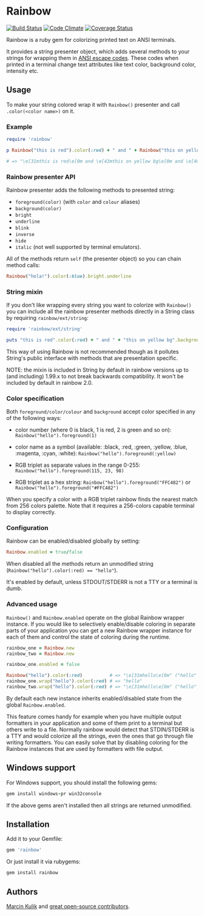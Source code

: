 # Rainbow

[![Build Status](https://travis-ci.org/sickill/rainbow.png?branch=master)](https://travis-ci.org/sickill/rainbow)
[![Code Climate](https://codeclimate.com/github/sickill/rainbow.png)](https://codeclimate.com/github/sickill/rainbow)
[![Coverage Status](https://coveralls.io/repos/sickill/rainbow/badge.png)](https://coveralls.io/r/sickill/rainbow)

Rainbow is a ruby gem for colorizing printed text on ANSI terminals.

It provides a string presenter object, which adds several methods to your
strings for wrapping them in [ANSI escape
codes](http://en.wikipedia.org/wiki/ANSI_escape_code). These codes when printed
in a terminal change text attributes like text color, background color,
intensity etc.

## Usage

To make your string colored wrap it with `Rainbow()` presenter and call
`.color(<color name>)` on it.

### Example

```ruby
require 'rainbow'

p Rainbow("this is red").color(:red) + " and " + Rainbow("this on yellow bg").background(:yellow) + " and " + Rainbow("even bright underlined!").underline.bright

# => "\e[31mthis is red\e[0m and \e[43mthis on yellow bg\e[0m and \e[4m\e[1meven bright underlined!\e[0m"
```

### Rainbow presenter API

Rainbow presenter adds the following methods to presented string:

* `foreground(color)` (with `color` and `colour` aliases)
* `background(color)`
* `bright`
* `underline`
* `blink`
* `inverse`
* `hide`
* `italic` (not well supported by terminal emulators).

All of the methods return `self` (the presenter object) so you can chain method
calls:

```ruby
Rainbow("hola!").color(:blue).bright.underline
```

### String mixin

If you don't like wrapping every string you want to colorize with `Rainbow()`
you can include all the rainbow presenter methods directly in a String class by
requiring `rainbow/ext/string`:

```ruby
require 'rainbow/ext/string'

puts "this is red".color(:red) + " and " + "this on yellow bg".background(:yellow) + " and " + "even bright underlined!".underline.bright
```

This way of using Rainbow is not recommended though as it pollutes String's
public interface with methods that are presentation specific.

NOTE: the mixin is included in String by default in rainbow versions up to (and
including) 1.99.x to not break backwards compatibility. It won't be included by
default in rainbow 2.0.

### Color specification

Both `foreground/color/colour` and `background` accept color specified in any
of the following ways:

* color number (where 0 is black, 1 is red, 2 is green and so on):
  `Rainbow("hello").foreground(1)`

* color name as a symbol (available: :black, :red, :green, :yellow, :blue,
  :magenta, :cyan, :white):
  `Rainbow("hello").foreground(:yellow)`

* RGB triplet as separate values in the range 0-255:
  `Rainbow("hello").foreground(115, 23, 98)`

* RGB triplet as a hex string:
  `Rainbow("hello").foreground("FFC482")` or `Rainbow("hello").foreground("#FFC482")`

When you specify a color with a RGB triplet rainbow finds the nearest match
from 256 colors palette. Note that it requires a 256-colors capable terminal to
display correctly.

### Configuration

Rainbow can be enabled/disabled globally by setting:

```ruby
Rainbow.enabled = true/false
```

When disabled all the methods return an unmodified string
(`Rainbow("hello").color(:red) == "hello"`).

It's enabled by default, unless STDOUT/STDERR is not a TTY or a terminal is
dumb.

### Advanced usage

`Rainbow()` and `Rainbow.enabled` operate on the global Rainbow wrapper
instance. If you would like to selectively enable/disable coloring in separate
parts of your application you can get a new Rainbow wrapper instance for each
of them and control the state of coloring during the runtime.

```ruby
rainbow_one = Rainbow.new
rainbow_two = Rainbow.new

rainbow_one.enabled = false

Rainbow("hello").color(:red)          # => "\e[31mhello\e[0m" ("hello" if not on TTY)
rainbow_one.wrap("hello").color(:red) # => "hello"
rainbow_two.wrap("hello").color(:red) # => "\e[31mhello\e[0m" ("hello" if not on TTY)
```

By default each new instance inherits enabled/disabled state from the global
`Rainbow.enabled`.

This feature comes handy for example when you have multiple output formatters
in your application and some of them print to a terminal but others write to a
file. Normally rainbow would detect that STDIN/STDERR is a TTY and would
colorize all the strings, even the ones that go through file writing
formatters. You can easily solve that by disabling coloring for the Rainbow
instances that are used by formatters with file output.

## Windows support

For Windows support, you should install the following gems:

```ruby
gem install windows-pr win32console
```

If the above gems aren't installed then all strings are returned unmodified.

## Installation

Add it to your Gemfile:

```ruby
gem 'rainbow'
```

Or just install it via rubygems:

```ruby
gem install rainbow
```

## Authors

[Marcin Kulik](http://ku1ik.com/) and [great open-source contributors](https://github.com/sickill/rainbow/graphs/contributors).
